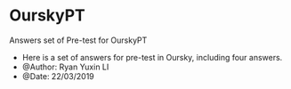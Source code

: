 # OurskyPT
Answers set of Pre-test for OurskyPT

* Here is a set of answers for pre-test in Oursky, including four answers.
* @Author: Ryan Yuxin LI
* @Date: 22/03/2019

